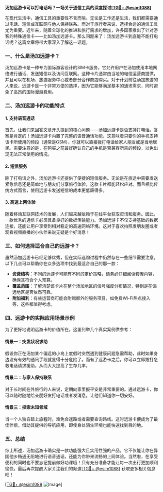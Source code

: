 **汤加远游卡可以打电话吗？一场关于通信工具的深度探讨[[TG💪+ @esim1088](https://t.me/s/esim1088)]**

在现代生活中，通信工具的重要性不言而喻。无论是工作还是生活，我们都需要通过电话、短信或互联网与他人保持联系。而对于旅行者来说，选择合适的通信工具尤为重要。近年来，随着全球化的推进和旅行需求的增加，许多国家推出了针对游客的特殊通信卡——比如汤加远游卡。那么问题来了：汤加远游卡到底能不能打电话呢？这篇文章将带大家深入了解这一话题。

### 一、什么是汤加远游卡？

汤加远游卡是一种专为国际游客设计的SIM卡服务，它允许用户在汤加使用本地网络进行通话、发送短信以及访问互联网。这种卡片通常由当地的电信运营商提供，并且可以在机场、旅游服务中心或者部分合作商店购买。对于计划前往汤加旅游的人来说，远游卡是一个非常方便的选择，因为它能够满足基本的通讯需求，同时避免了高昂的国际漫游费用。

### 二、汤加远游卡的功能特点

#### 1. 支持语音通话
首先，让我们来回答文章开头提到的核心问题——汤加远游卡是否支持打电话。答案是肯定的！汤加远游卡内置了完整的语音通话功能，这意味着只要你的手机支持该卡所使用的频段（通常是GSM），你就可以直接拨打电话给家人朋友或是当地居民。需要注意的是，在购买之前最好确认自己的手机是否兼容所需的频段，以免出现无法正常使用的情况。

#### 2. 短信服务
除了打电话之外，汤加远游卡还提供了便捷的短信服务。无论是在旅途中需要发送紧急信息还是简单地与朋友们分享旅行体验，这款卡片都能轻松应对。而且相比传统方式而言，使用远游卡发送短信的成本更低廉得多。

#### 3. 高速上网体验
随着移动互联网技术的发展，人们越来越依赖于在线平台获取资讯和服务。因此，一款优秀的通信卡必须具备良好的数据传输能力。汤加远游卡不仅支持基础的数据连接，还能让用户享受到相对稳定的高速网络环境。这对于喜欢拍照发朋友圈或者观看视频直播的小伙伴来说无疑是个好消息！

### 三、如何选择适合自己的远游卡？

虽然汤加远游卡已经足够优秀，但在实际选购过程中仍然存在一些细节需要注意。以下几点可以帮助你在众多选项中找到最适合自己的那一款：

- **资费结构**：不同的远游卡可能有不同的定价策略，请务必仔细阅读套餐内容，确保其符合个人预算。
- **覆盖范围**：了解清楚该卡片在整个汤加地区的信号强度分布情况，特别是在偏远地区是否依然可靠。
- **附加福利**：有些运营商可能会附赠额外的服务项目，如免费Wi-Fi热点接入等，这些都值得考虑。

### 四、远游卡的实际应用场景示例

为了更好地说明远游卡的价值所在，这里列举几个真实案例供参考：

#### 情景一：突发状况求助
假设你正在汤加某个偏远的小岛上度假时突然遇到健康问题急需帮助，此时如果身边没有有效的通讯手段就显得十分危险了。而有了远游卡之后，你可以立即拨打急救电话请求援助，从而大大提高了生存几率。

#### 情景二：与家人保持联系
对于长时间在外旅行的人来说，定期向家里报平安是非常重要的。通过远游卡，你可以随时随地给亲朋好友打电话或者发消息，让他们知道你一切安好。

#### 情景三：探索未知领域
当一个人独自踏上旅程时，难免会迷路或者需要查询路线。这时远游卡便成为了最佳伴侣，借助其提供的导航应用，即使身处陌生环境也能快速找到目的地。

### 五、总结

综上所述，汤加远游卡确实是一款功能强大且实用性强的产品。它不仅能让你在异国他乡畅通无阻地进行语音通话，还能为你带来流畅的上网体验。当然啦，在享受便利的同时也不要忘记提前做好功课哦！只有充分准备才能让每一次出行更加顺利愉快。最后再次提醒大家关注我们的频道[[TG💪+ @esim1088](https://t.me/s/esim1088)] 获取更多相关信息吧！

[[TG💪+ @esim1088](https://t.me/s/esim1088) ![Image](https://i.postimg.cc/4NQfJmqS/Snipaste-2025-05-13-00-14-12.png)]
